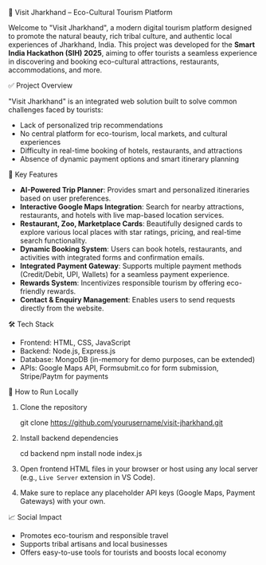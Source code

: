 
🌄 Visit Jharkhand – Eco-Cultural Tourism Platform

Welcome to "Visit Jharkhand", a modern digital tourism platform designed to promote the natural beauty, rich tribal culture, and authentic local experiences of Jharkhand, India. This project was developed for the **Smart India Hackathon (SIH) 2025**, aiming to offer tourists a seamless experience in discovering and booking eco-cultural attractions, restaurants, accommodations, and more.

✅ Project Overview

"Visit Jharkhand" is an integrated web solution built to solve common challenges faced by tourists:

* Lack of personalized trip recommendations
* No central platform for eco-tourism, local markets, and cultural experiences
* Difficulty in real-time booking of hotels, restaurants, and attractions
* Absence of dynamic payment options and smart itinerary planning

 🎯 Key Features

* **AI-Powered Trip Planner**: Provides smart and personalized itineraries based on user preferences.
* **Interactive Google Maps Integration**: Search for nearby attractions, restaurants, and hotels with live map-based location services.
* **Restaurant, Zoo, Marketplace Cards**: Beautifully designed cards to explore various local places with star ratings, pricing, and real-time search functionality.
* **Dynamic Booking System**: Users can book hotels, restaurants, and activities with integrated forms and confirmation emails.
* **Integrated Payment Gateway**: Supports multiple payment methods (Credit/Debit, UPI, Wallets) for a seamless payment experience.
* **Rewards System**: Incentivizes responsible tourism by offering eco-friendly rewards.
* **Contact & Enquiry Management**: Enables users to send requests directly from the website.

 🛠️ Tech Stack

* Frontend: HTML, CSS, JavaScript
* Backend: Node.js, Express.js
* Database: MongoDB (in-memory for demo purposes, can be extended)
* APIs: Google Maps API, Formsubmit.co for form submission, Stripe/Paytm for payments


 🚀 How to Run Locally

1. Clone the repository

   git clone https://github.com/yourusername/visit-jharkhand.git
   
2. Install backend dependencies

   cd backend
   npm install
   node index.js
   
4. Open frontend HTML files in your browser or host using any local server (e.g., `Live Server` extension in VS Code).
5. Make sure to replace any placeholder API keys (Google Maps, Payment Gateways) with your own.


 📈 Social Impact

* Promotes eco-tourism and responsible travel
* Supports tribal artisans and local businesses
* Offers easy-to-use tools for tourists and boosts local economy


